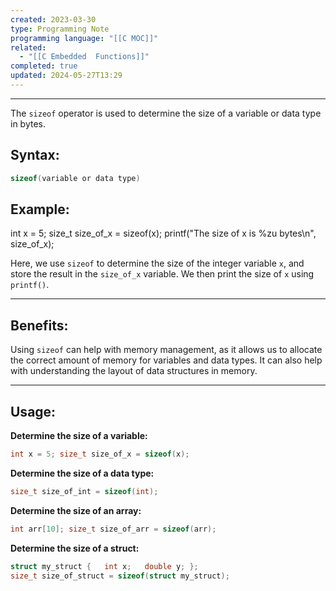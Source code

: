 ```yaml
---
created: 2023-03-30
type: Programming Note
programming language: "[[C MOC]]"
related:
  - "[[C Embedded  Functions]]"
completed: true
updated: 2024-05-27T13:29
---
```

---
The `sizeof` operator is used to determine the size of a variable or data type in bytes.

## Syntax:
```c
sizeof(variable or data type)
```

## Example:
int x = 5; size_t size_of_x = sizeof(x); printf("The size of x is %zu bytes\n", size_of_x);

Here, we use `sizeof` to determine the size of the integer variable `x`, and store the result in the `size_of_x` variable. We then print the size of `x` using `printf()`.

---
## Benefits:
Using `sizeof` can help with memory management, as it allows us to allocate the correct amount of memory for variables and data types. It can also help with understanding the layout of data structures in memory.

---
## Usage:

**Determine the size of a variable:**
```c
int x = 5; size_t size_of_x = sizeof(x);
```

**Determine the size of a data type:**
```c
size_t size_of_int = sizeof(int);
```

**Determine the size of an array:**
```c
int arr[10]; size_t size_of_arr = sizeof(arr);
```

**Determine the size of a struct:**
```c
struct my_struct {   int x;   double y; }; 
size_t size_of_struct = sizeof(struct my_struct);
```
